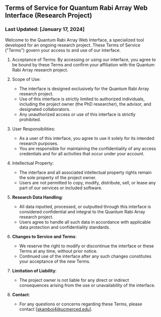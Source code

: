 ## Terms of Service for Quantum Rabi Array Web Interface (Research Project)

### Last Updated: [January 17, 2024]

Welcome to the Quantum Rabi Array Web Interface, a specialized tool developed for an ongoing research project. These Terms of Service ("Terms") govern your access to and use of our interface.

1. Acceptance of Terms: By accessing or using our interface, you agree to be bound by these Terms and confirm your affiliation with the Quantum Rabi Array research project.

2. Scope of Use:
   - The interface is designed exclusively for the Quantum Rabi Array research project.
   - Use of this interface is strictly limited to authorized individuals, including the project owner (the PhD researcher), the advisor, and designated collaborators.
   - Any unauthorized access or use of this interface is strictly prohibited.

3. User Responsibilities:
   - As a user of this interface, you agree to use it solely for its intended research purposes.
   - You are responsible for maintaining the confidentiality of any access credentials and for all activities that occur under your account.

4. Intellectual Property:
   - The interface and all associated intellectual property rights remain the sole property of the project owner.
   - Users are not permitted to copy, modify, distribute, sell, or lease any part of our services or included software.

5. **Research Data Handling**:
   - All data inputted, processed, or outputted through this interface is considered confidential and integral to the Quantum Rabi Array research project.
   - Users agree to handle all such data in accordance with applicable data protection and confidentiality standards.

6. **Changes to Service and Terms**:
   - We reserve the right to modify or discontinue the interface or these Terms at any time, without prior notice.
   - Continued use of the interface after any such changes constitutes your acceptance of the new Terms.

7. **Limitation of Liability**:
   - The project owner is not liable for any direct or indirect consequences arising from the use or unavailability of the interface.

8. **Contact**:
   - For any questions or concerns regarding these Terms, please contact [skamboj4@ucmerced.edu].
   
